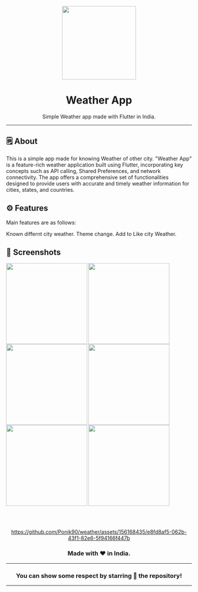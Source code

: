 <div align="center">

<img src="https://github.com/Ponik90/weather/assets/156168435/b0876e88-c9ca-469c-9147-008e3f5e6ae1" hleight="200" width="200">



# **Weather App**
Simple Weather app made with Flutter in India.

---

</div>



## 🗒 About

This is a simple app made for knowing Weather of other city.
"Weather App" is a feature-rich weather application built using Flutter, incorporating key
concepts such as API calling, Shared Preferences, and network connectivity. The app offers a
comprehensive set of functionalities designed to provide users with accurate and timely weather
information for cities, states, and countries.

## ⚙️ Features
Main features are as follows:

Known differnt city weather.
Theme change.
Add to Like city Weather.

## 📲 Screenshots


<img align="left" src="https://github.com/Ponik90/weather/assets/156168435/d945ef1a-02fd-49cd-98d0-9516c63cb3ca" width="220px">
<img align="left" src="https://github.com/Ponik90/weather/assets/156168435/9c5d23f4-fed6-4937-85d6-0787d5959fac" width="220px">
<img src="https://github.com/Ponik90/weather/assets/156168435/d152fa70-8f17-4ff5-92b6-d5b52de31bcc" width="220px">
<img align="left" src="https://github.com/Ponik90/weather/assets/156168435/5b182fed-ec4b-42a2-b791-7b5c31c37905" width="220px">
<img align="left" src="https://github.com/Ponik90/weather/assets/156168435/9bbfbaae-dce1-4d82-8667-7ab138c2bdfc" width="220px">
<img src="https://github.com/Ponik90/weather/assets/156168435/eb60d671-05c6-40de-9927-6635b425dba8" width="220px">


<br><br>



<div align="center">


https://github.com/Ponik90/weather/assets/156168435/e8fd8af5-062b-43f1-82e6-5f94166f447b


### Made with ❤️ in India.
---
### You can show some respect by starring 🌟 the repository!
---
</div>
